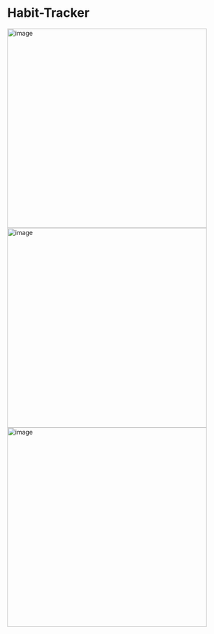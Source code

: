 # Habit-Tracker
<img width="456" alt="image" src="https://github.com/guraygul/Habit-Tracker/assets/58820744/2c051e13-fa60-41c5-bb06-f8a6c6ba4cfd">
<img width="456" alt="image" src="https://github.com/guraygul/Habit-Tracker/assets/58820744/f261cb9c-fe31-4288-8f23-33ca93f70dd7">
<img width="456" alt="image" src="https://github.com/guraygul/Habit-Tracker/assets/58820744/69e23699-edda-4e66-a863-3d0a34e6c068">
